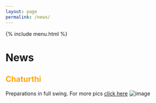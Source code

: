 ```yaml
---
layout: page
permalink: /news/
---
```


{% include menu.html %}

<h1>News</h1>


<h2 style="color:orange;">Chaturthi</h2>
Preparations in full swing. For more pics <a href="/2019_anandamela.html">click here</a>
<img style="margin-left:1px;" src="../images/puja2019/chaturthi.jpg" alt="image"/><br/><br/>


<script>
/******************
// Set the date we're counting down to
var countDownDate = new Date("Oct 15, 2018 18:00:00").getTime();

// Update the count down every 1 second
var x = setInterval(function() {

    // Get todays date and time
    var now = new Date().getTime();
    
    // Find the distance between now and the count down date
    var distance = countDownDate - now;
    
    // Time calculations for days, hours, minutes and seconds
    var days = Math.floor(distance / (1000 * 60 * 60 * 24));
    var hours = Math.floor((distance % (1000 * 60 * 60 * 24)) / (1000 * 60 * 60));
    var minutes = Math.floor((distance % (1000 * 60 * 60)) / (1000 * 60));
    var seconds = Math.floor((distance % (1000 * 60)) / 1000);
    
    // Output the result in an element with id="demo"
    document.getElementById("demo").innerHTML = "Time remaining for Debi Bodhan : " +  days + "d " + hours + "h "
    + minutes + "m " + seconds + "s ";
    
    // If the count down is over, write some text 
    if (distance < 0) {
        clearInterval(x);
        document.getElementById("demo").innerHTML = "";
    }
}, 1000);
***************/
</script>
